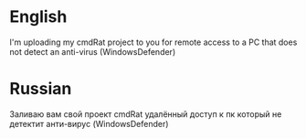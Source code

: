 # English
I'm uploading my cmdRat project to you for remote access to a PC that does not detect an anti-virus (WindowsDefender)


# Russian
Заливаю вам свой проект cmdRat удалённый доступ к пк который не детектит анти-вирус (WindowsDefender)
